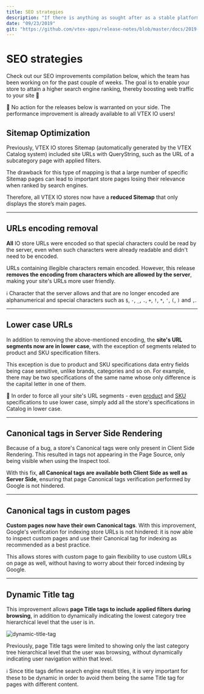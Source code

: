 ```yaml
---
title: SEO strategies
description: "If there is anything as sought after as a stable platform, it's SEO improvement. Therefore, check out our latest SEO releases for your VTEX IO store."
date: "09/23/2019"
git: "https://github.com/vtex-apps/release-notes/blob/master/docs/2019-week-37/seo-strategies.md"
---
```


# SEO strategies

Check out our SEO improvements compilation below, which the team has been working on for the past couple of weeks. The goal is to enable your store to attain a higher search engine ranking, thereby boosting web traffic to your site :rocket:

:eyes: No action for the releases below is warranted on your side. The performance improvement is already available to all VTEX IO users!

## Sitemap Optimization

Previously, VTEX IO stores Sitemap (automatically generated by the VTEX Catalog system) included site URLs with QueryString, such as the URL of a subcategory page with applied filters. 

The drawback for this type of mapping is that a large number of specific Sitemap pages can lead to important store pages losing their relevance when ranked by search engines. 

Therefore, all VTEX IO stores now have a **reduced Sitemap** that only displays the store’s main pages.

---

## URLs encoding removal 

**All** IO store URLs were encoded so that special characters could be read by the server, even when such characters were already readable and didn't need to be encoded. 

URLs containing illegible characters remain encoded. However, this release **removes the encoding from characters which are allowed by the server**, making your site's URLs more user friendly. 

:information_source: Character that the server allows and that are no longer encoded are alphanumerical and special characters such as <code>$</code>, <code>-</code>, <code>_</code>, <code>.</code>, <code>+</code>, <code>!</code>, <code>*</code>, <code>'</code>, <code>(</code>, <code>)</code> and <code>,</code>. 

---

## Lower case URLs 

In addition to removing the above-mentioned encoding, the **site's URL segments now are in lower case**, with the exception of segments related to product and SKU specification filters.  

This exception is due to product and SKU specifications data entry fields being case sensitive, unlike brands, categories and so on. For example, there may be two specifications of the same name whose only difference is the capital letter in one of them. 

:eyes: In order to force all your site's URL segments - even [product](https://help.vtex.com/tutorial/setting-up-product-specification-fields--tutorials_271) and [SKU](https://help.vtex.com/tutorial/setting-up-sku-specifications--2AnTdsMR60iyA0YIuq2w68) specifications to use lower case, simply add all the store's specifications in Catalog in lower case.  

---

## Canonical tags in Server Side Rendering

Because of a bug, a store's Canonical tags were only present in Client Side Rendering. This resulted in tags not appearing in the Page Source, only being visible when using the Inspect tool.

With this fix, **all Canonical tags are available both Client Side as well as Server Side**, ensuring that page Canonical tags verification performed by Google is not hindered. 

---

## Canonical tags in custom pages

**Custom pages now have their own Canonical tags**. With this improvement, Google's verification for indexing store URLs is not hindered: it is now able to inspect custom pages and use their Canonical tag for indexing as recommended as a best practice.

This allows stores with custom page to gain flexibility to use custom URLs on page as well, without having to worry about their forced indexing by Google.

---

## Dynamic Title tag

This improvement allows **page Title tags to include applied filters during browsing**, in addition to dynamically indicating the lowest category tree hierarchical level that the user is in.

![dynamic-title-tag](https://user-images.githubusercontent.com/52087100/65429922-61d75380-dded-11e9-8741-9f6e572502c1.png)

Previously, page Title tags were limited to showing only the last category tree hierarchical level that the user was browsing, without dynamically indicating user navigation within that level.

:information_source: Since title tags define search engine result titles, it is very important for these to be dynamic in order to avoid them being the same Title tag for pages with different content.
